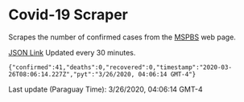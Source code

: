 # Covid-19 Scraper

Scrapes the number of confirmed cases from the [MSPBS](https://www.mspbs.gov.py/covid-19.php) web page.

[JSON Link](https://jmayalag.github.io/covid19-scrape/cases.json)
Updated every 30 minutes.
```
{"confirmed":41,"deaths":0,"recovered":0,"timestamp":"2020-03-26T08:06:14.227Z","pyt":"3/26/2020, 04:06:14 GMT-4"}
```
Last update (Paraguay Time): 3/26/2020, 04:06:14 GMT-4